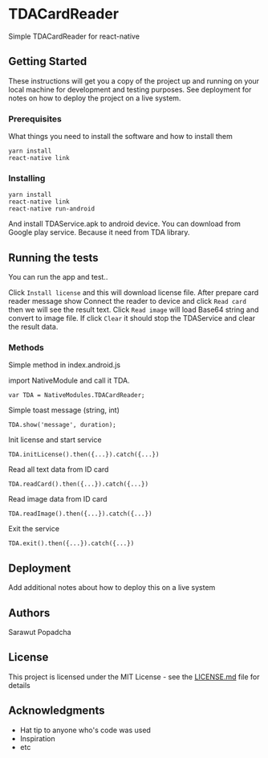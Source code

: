 # TDACardReader

Simple TDACardReader for react-native

## Getting Started

These instructions will get you a copy of the project up and running on your local machine for development and testing purposes. See deployment for notes on how to deploy the project on a live system.

### Prerequisites

What things you need to install the software and how to install them

```
yarn install
react-native link
```

### Installing

```
yarn install
react-native link
react-native run-android
```
And install TDAService.apk to android device. You can download from Google play service.
Because it need from TDA library.

## Running the tests

You can run the app and test..

Click `Install license` and this will download license file.
After prepare card reader message show
Connect the reader to device and click `Read card` then we will see the result text.
Click `Read image` will load Base64 string and convert to image file.
If click `Clear` it should stop the TDAService and clear the result data.

### Methods

Simple method in index.android.js

import NativeModule and call it TDA.

```
var TDA = NativeModules.TDACardReader;
```

Simple toast message (string, int)

```
TDA.show('message', duration);
```

Init license and start service

```
TDA.initLicense().then({...}).catch({...})
```

Read all text data from ID card

```
TDA.readCard().then({...}).catch({...})
```

Read image data from ID card

```
TDA.readImage().then({...}).catch({...})
```

Exit the service

```
TDA.exit().then({...}).catch({...})
```

## Deployment

Add additional notes about how to deploy this on a live system

## Authors

Sarawut Popadcha

## License

This project is licensed under the MIT License - see the [LICENSE.md](LICENSE.md) file for details

## Acknowledgments

* Hat tip to anyone who's code was used
* Inspiration
* etc
